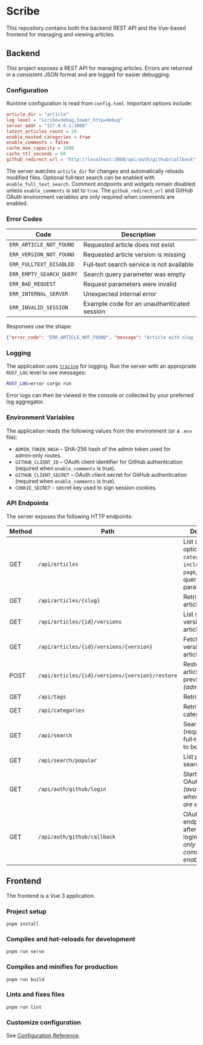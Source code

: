 # Scribe

This repository contains both the backend REST API and the Vue-based frontend for managing and viewing articles.

## Backend

This project exposes a REST API for managing articles. Errors are returned in a consistent JSON format and are logged for easier debugging.

### Configuration

Runtime configuration is read from `config.toml`. Important options include:

```toml
article_dir = "article"
log_level = "scribe=debug,tower_http=debug"
server_addr = "127.0.0.1:3000"
latest_articles_count = 10
enable_nested_categories = true
enable_comments = false
cache_max_capacity = 1000
cache_ttl_seconds = 60
github_redirect_url = "http://localhost:3000/api/auth/github/callback"
```

The server watches `article_dir` for changes and automatically reloads modified files. Optional full‑text search can be enabled with `enable_full_text_search`. Comment endpoints and widgets remain disabled unless `enable_comments` is set to `true`. The `github_redirect_url` and GitHub OAuth environment variables are only required when comments are enabled.

### Error Codes

| Code | Description |
| --- | --- |
| `ERR_ARTICLE_NOT_FOUND` | Requested article does not exist |
| `ERR_VERSION_NOT_FOUND` | Requested article version is missing |
| `ERR_FULLTEXT_DISABLED` | Full‑text search service is not available |
| `ERR_EMPTY_SEARCH_QUERY` | Search query parameter was empty |
| `ERR_BAD_REQUEST` | Request parameters were invalid |
| `ERR_INTERNAL_SERVER` | Unexpected internal error |
| `ERR_INVALID_SESSION` | Example code for an unauthenticated session |

Responses use the shape:

```json
{"error_code": "ERR_ARTICLE_NOT_FOUND", "message": "Article with slug foo not found"}
```

### Logging

The application uses [`tracing`](https://crates.io/crates/tracing) for logging. Run the server with an appropriate `RUST_LOG` level to see messages:

```bash
RUST_LOG=error cargo run
```

Error logs can then be viewed in the console or collected by your preferred log aggregator.

### Environment Variables

The application reads the following values from the environment (or a `.env` file):

- `ADMIN_TOKEN_HASH` – SHA-256 hash of the admin token used for admin‑only routes.
- `GITHUB_CLIENT_ID` – OAuth client identifier for GitHub authentication (required when `enable_comments` is true).
- `GITHUB_CLIENT_SECRET` – OAuth client secret for GitHub authentication (required when `enable_comments` is true).
- `COOKIE_SECRET` – secret key used to sign session cookies.

### API Endpoints

The server exposes the following HTTP endpoints:

| Method | Path | Description |
| ------ | ---- | ----------- |
| GET | `/api/articles` | List articles with optional `tag`, `category`, `q`, `include_content`, `page`, and `limit` query parameters |
| GET | `/api/articles/{slug}` | Retrieve a single article by slug |
| GET | `/api/articles/{id}/versions` | List saved versions for an article |
| GET | `/api/articles/{id}/versions/{version}` | Fetch a specific version of an article |
| POST | `/api/articles/{id}/versions/{version}/restore` | Restore an article to a previous version *(admin only)* |
| GET | `/api/tags` | Retrieve all tags |
| GET | `/api/categories` | Retrieve all categories |
| GET | `/api/search` | Search articles (requires full‑text search to be enabled) |
| GET | `/api/search/popular` | List popular search queries |
| GET | `/api/auth/github/login` | Start GitHub OAuth login flow *(available only when comments are enabled)* |
| GET | `/api/auth/github/callback` | OAuth callback endpoint used after GitHub login *(available only when comments are enabled)* |

## Frontend

The frontend is a Vue 3 application.

### Project setup

```
pnpm install
```

### Compiles and hot-reloads for development

```
pnpm run serve
```

### Compiles and minifies for production

```
pnpm run build
```

### Lints and fixes files

```
pnpm run lint
```

### Customize configuration

See [Configuration Reference](https://cli.vuejs.org/config/).

